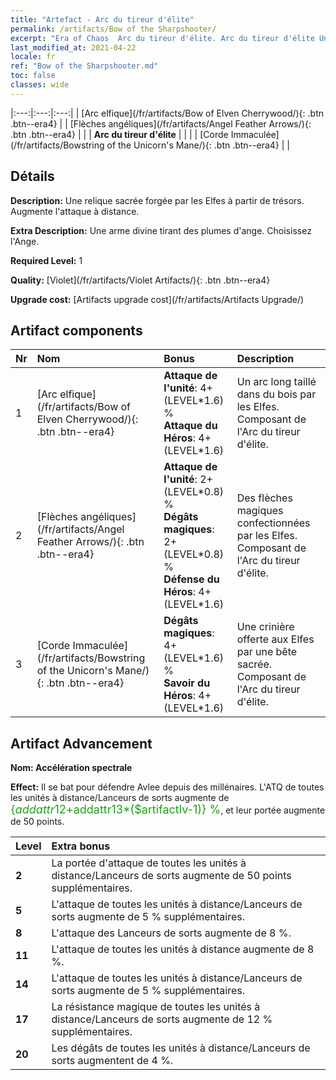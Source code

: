 ```yaml
---
title: "Artefact - Arc du tireur d'élite"
permalink: /artifacts/Bow of the Sharpshooter/
excerpt: "Era of Chaos  Arc du tireur d'élite. Arc du tireur d'élite Une relique sacrée forgée par les Elfes à partir de trésors. Augmente l'attaque à distance."
last_modified_at: 2021-04-22
locale: fr
ref: "Bow of the Sharpshooter.md"
toc: false
classes: wide
---
```


  |:---:|:---:|:---:| 
  | [Arc elfique](/fr/artifacts/Bow of Elven Cherrywood/){: .btn .btn--era4} |   | [Flèches angéliques](/fr/artifacts/Angel Feather Arrows/){: .btn .btn--era4} | 
  |   | **Arc du tireur d'élite** |  | 
  |   | [Corde Immaculée](/fr/artifacts/Bowstring of the Unicorn's Mane/){: .btn .btn--era4} |   | 


## Détails

 **Description:** Une relique sacrée forgée par les Elfes à partir de trésors. Augmente l'attaque à distance.

 **Extra Description:** Une arme divine tirant des plumes d'ange. Choisissez l'Ange.

 **Required Level:** 1

 **Quality:** [Violet](/fr/artifacts/Violet Artifacts/){: .btn .btn--era4}

 **Upgrade cost:** [Artifacts upgrade cost](/fr/artifacts/Artifacts Upgrade/)



## Artifact components

  | Nr |    Nom    |   Bonus | Description | 
  |:---|:-----------|:--------|:------------| 
  | 1 | [Arc elfique](/fr/artifacts/Bow of Elven Cherrywood/){: .btn .btn--era4} | **Attaque de l'unité**: 4+(LEVEL\*1.6) %<br/>**Attaque du Héros**: 4+(LEVEL\*1.6) | Un arc long taillé dans du bois par les Elfes. Composant de l'Arc du tireur d'élite. | 
  | 2 | [Flèches angéliques](/fr/artifacts/Angel Feather Arrows/){: .btn .btn--era4} | **Attaque de l'unité**: 2+(LEVEL\*0.8) %<br/>**Dégâts magiques**: 2+(LEVEL\*0.8) %<br/>**Défense du Héros**: 4+(LEVEL\*1.6) | Des flèches magiques confectionnées par les Elfes. Composant de l'Arc du tireur d'élite. | 
  | 3 | [Corde Immaculée](/fr/artifacts/Bowstring of the Unicorn's Mane/){: .btn .btn--era4} | **Dégâts magiques**: 4+(LEVEL\*1.6) %<br/>**Savoir du Héros**: 4+(LEVEL\*1.6) | Une crinière offerte aux Elfes par une bête sacrée. Composant de l'Arc du tireur d'élite. | 


## Artifact Advancement

 **Nom: Accélération spectrale**

 **Effect:** Il se bat pour défendre Avlee depuis des millénaires. L'ATQ de toutes les unités à distance/Lanceurs de sorts augmente de <span style="color: #1ca216;font-size:18px">{$addattr12+$addattr13*($artifactlv-1)} %</span>, et leur portée augmente de 50 points.

  |  Level  |    Extra bonus  | 
  |:--------|:----------------| 
  | **2** | La portée d'attaque de toutes les unités à distance/Lanceurs de sorts augmente de 50 points supplémentaires. | 
  | **5** | L'attaque de toutes les unités à distance/Lanceurs de sorts augmente de 5 % supplémentaires. | 
  | **8** | L'attaque des Lanceurs de sorts augmente de 8 %. | 
  | **11** | L'attaque de toutes les unités à distance augmente de 8 %. | 
  | **14** | L'attaque de toutes les unités à distance/Lanceurs de sorts augmente de 5 % supplémentaires. | 
  | **17** | La résistance magique de toutes les unités à distance/Lanceurs de sorts augmente de 12 % supplémentaires. | 
  | **20** | Les dégâts de toutes les unités à distance/Lanceurs de sorts augmentent de 4 %. | 
